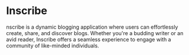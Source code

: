 # Inscribe
nscribe is a dynamic blogging application where users can effortlessly create, share, and discover blogs. Whether you're a budding writer or an avid reader, Inscribe offers a seamless experience to engage with a community of like-minded individuals.
